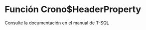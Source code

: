 ﻿---
Autogenerated: true
---

# Función  Crono$HeaderProperty

Consulte la documentación en el manual de T-SQL
